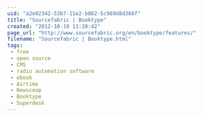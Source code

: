 ```yaml
---
uid: "a2e02342-53b7-11e2-b862-5c969d8d366f"
title: "Sourcefabric | Booktype"
created: "2012-10-19 13:20:42"
page_url: "http://www.sourcefabric.org/en/booktype/features/"
filename: "Sourcefabric | Booktype.html"
tags: 
 - free
 - open source
 - CMS
 - radio automation software
 - ebook
 - Airtime
 - Newscoop
 - Booktype
 - Superdesk
---
```

